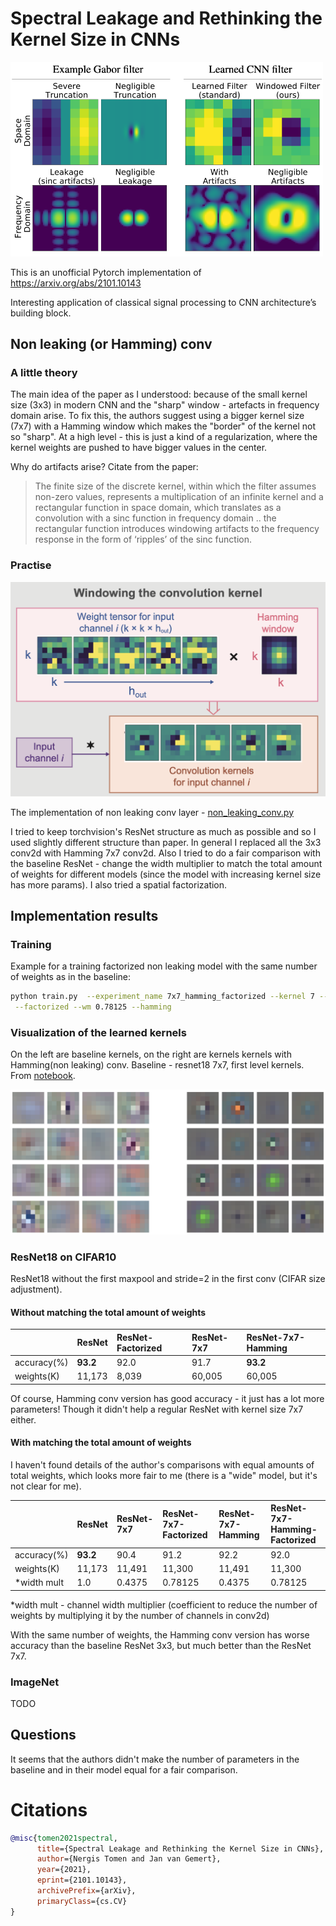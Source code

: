 # Spectral Leakage and Rethinking the Kernel Size in CNNs
<img src="imgs/header.png" width="500px">

This is an unofficial Pytorch implementation of https://arxiv.org/abs/2101.10143

Interesting application of classical signal processing to CNN architecture’s building block.

## Non leaking (or Hamming) conv
### A little theory 

The main idea of the paper as I understood: because of the small kernel size (3x3) in modern CNN and the "sharp" 
window - artefacts in frequency domain arise. To fix this, the authors suggest using a bigger kernel size (7x7) 
with a Hamming window which makes the "border" of the kernel not so "sharp". At a high level - this is just a kind of a regularization, where the kernel weights are pushed to have bigger values in the center.

Why do artifacts arise? Citate from the paper:
> The finite size of the discrete kernel, within which the filter assumes non-zero values, represents a
> multiplication of an infinite kernel and a rectangular function in space domain, which translates as a
> convolution with a sinc function in frequency domain .. the rectangular function introduces windowing artifacts 
> to the frequency response in the form of ‘ripples’ of the sinc function.

### Practise
<img src="imgs/layer.png" width="600px">

The implementation of non leaking conv layer - [non_leaking_conv.py](non_leaking_conv.py)

I tried to keep torchvision's ResNet structure as much as possible and so I used slightly different structure than 
paper. In general I replaced all the 3x3 conv2d with Hamming 7x7 conv2d. Also I tried to do a fair comparison 
with the baseline ResNet - change the width multiplier to match the total amount of weights for different models 
(since the model with increasing kernel size has more params). I also tried a spatial factorization.

## Implementation results
### Training
Example for a training factorized non leaking model with the same number of weights as in the baseline:
```bash
python train.py  --experiment_name 7x7_hamming_factorized --kernel 7 --padding 3 \
 --factorized --wm 0.78125 --hamming
```

### Visualization of the learned kernels
On the left are baseline kernels, on the right are kernels kernels with Hamming(non leaking) conv. Baseline - resnet18 7x7, first level kernels. From [notebook](LearnedKernelsEDA.ipynb).

<img src="imgs/kernels.png">

### ResNet18 on CIFAR10
ResNet18 without the first maxpool and stride=2 in the first conv (CIFAR size adjustment).

#### Without matching the total amount of weights
|           |ResNet  |ResNet-Factorized|ResNet-7x7|ResNet-7x7-Hamming|
|:----------|:-------|:----------------|:---------|:-----------------|
|accuracy(%)|**93.2**|92.0             |91.7      |**93.2**          | 
|weights(K) |11,173  |8,039            |60,005    |60,005            | 

Of course, Hamming conv version has good accuracy - it just has a lot more parameters! 
Though it didn't help a regular ResNet with kernel size 7x7 either.

#### With matching the total amount of weights
I haven't found details of the author's comparisons with equal amounts of total weights, which looks more fair to 
me (there is a "wide" model, but it's not clear for me).

|           |ResNet  |ResNet-7x7|ResNet-7x7-Factorized|ResNet-7x7-Hamming|ResNet-7x7-Hamming-Factorized|
|:----------|:-------|:---------|:--------------------|:-----------------|:----------------------------|
|accuracy(%)|**93.2**|90.4      |91.2                 |92.2              |92.0                         |
|weights(K) |11,173  |11,491    |11,300               |11,491            |11,300                       |
|*width mult|1.0     |0.4375    |0.78125              |0.4375            |0.78125                      |

*width mult - channel width multiplier (coefficient to reduce the number of weights by multiplying it by the number 
of channels in conv2d)

With the same number of weights, the Hamming conv version has worse accuracy than the baseline ResNet 3x3, but much 
better than the ResNet 7x7.

### ImageNet
TODO

## Questions
It seems that the authors didn't make the number of parameters in the baseline and in their model equal for a fair 
comparison.

# Citations
```bibtex
@misc{tomen2021spectral,
      title={Spectral Leakage and Rethinking the Kernel Size in CNNs}, 
      author={Nergis Tomen and Jan van Gemert},
      year={2021},
      eprint={2101.10143},
      archivePrefix={arXiv},
      primaryClass={cs.CV}
}
```